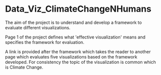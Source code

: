 # Data_Viz_ClimateChangeNHumans

The aim of the project is to understand and develop a framework to evaluate different visualizations.

Page 1 of the project defines what 'effective visualization' means and specifies the framework for evaluation.

A link is provided after the framework which takes the reader to another page which evaluates five visualizations based on the framework developed. For consistency the topic of the visualization is common which is Climate Change.